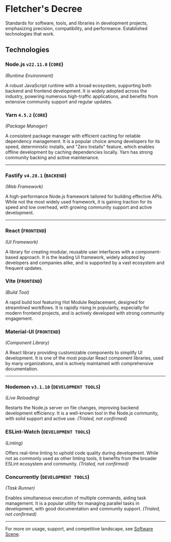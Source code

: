# Fletcher's Decree

Standards for software, tools, and libraries in development projects, emphasizing precision, compatibility, and performance. Established technologies that work.

## Technologies

### Node.js `v22.11.0` (`CORE`)
*(Runtime Environment)*

A robust JavaScript runtime with a broad ecosystem, supporting both backend and frontend development. It is widely adopted across the industry, powering numerous high-traffic applications, and benefits from extensive community support and regular updates.

### Yarn `4.5.2` (`CORE`)
*(Package Manager)*

A consistent package manager with efficient caching for reliable dependency management. It is a popular choice among developers for its speed, deterministic installs, and "Zero Installs" feature, which enables offline development by caching dependencies locally. Yarn has strong community backing and active maintenance.

---

### Fastify `v4.28.1` (`BACKEND`)
*(Web Framework)*

A high-performance Node.js framework tailored for building effective APIs. While not the most widely used framework, it is gaining traction for its speed and low overhead, with growing community support and active development.

---

### React (`FRONTEND`)
*(UI Framework)*

A library for creating modular, reusable user interfaces with a component-based approach. It is the leading UI framework, widely adopted by developers and companies alike, and is supported by a vast ecosystem and frequent updates.

### Vite (`FRONTEND`)
*(Build Tool)*

A rapid build tool featuring Hot Module Replacement, designed for streamlined workflows. It is rapidly rising in popularity, especially for modern frontend projects, and is actively developed with strong community engagement.

### Material-UI (`FRONTEND`)
*(Component Library)*

A React library providing customizable components to simplify UI development. It is one of the most popular React component libraries, used by many organizations, and is actively maintained with comprehensive documentation.

---

### Nodemon `v3.1.10` (`DEVELOPMENT TOOLS`)
*(Live Reloading)*

Restarts the Node.js server on file changes, improving backend development efficiency. It is a well-known tool in the Node.js community, with solid support and active use. *(Trialed, not confirmed)*

### ESLint-Watch (`DEVELOPMENT TOOLS`)
*(Linting)*

Offers real-time linting to uphold code quality during development. While not as commonly used as other linting tools, it benefits from the broader ESLint ecosystem and community. *(Trialed, not confirmed)*

### Concurrently (`DEVELOPMENT TOOLS`)
*(Task Runner)*

Enables simultaneous execution of multiple commands, aiding task management. It is a popular utility for managing parallel tasks in development, with good documentation and community support. *(Trialed, not confirmed)*

---

For more on usage, support, and competitive landscape, see [Software Scene](software-scene.md).
